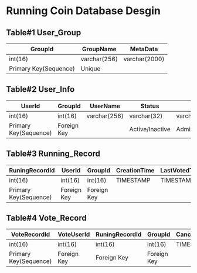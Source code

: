 # Running Coin Database Desgin

## Table#1 User_Group

| GroupId               | GroupName    | MetaData      |
| --------------------- | ------------ | ------------- |
| int(16)               | varchar(256) | varchar(2000) |
| Primary Key(Sequence) | Unique       |               |

## Table#2 User_Info

| UserId                | GroupId     | UserName     | Status          | Role         | Coins      | Icon | TotalDistance | MetaData      |
| --------------------- | ----------- | ------------ | --------------- | ------------ | ---------- | ---- | ------------- | ------------- |
| int(16)               | int(16)     | varchar(256) | varchar(32)     | varchar(32)  | int(16)    | blob | float(9,1)    | varchar(2000) |
| Primary Key(Sequence) | Foreign Key |              | Active/Inactive | Admin/Member | Default  0 |      |               |               |

## Table#3 Running_Record

| RuningRecordId        | UserId      | GroupId     | CreationTime | LastVotedTime | Status                            | Score  | SettledTime | EarnedCoins | Comments     | Evidence | Distance   |
| --------------------- | ----------- | ----------- | ------------ | ------------- | --------------------------------- | ------ | ----------- | ----------- | ------------ | -------- | ---------- |
| int(16)               | int(16)     | int(16)     | TIMESTAMP    | TIMESTAMP     | varchar(32)                       | int(4) | TIMESTAMP   | int(16)     | varchar(256) | blob     | float(3,1) |
| Primary Key(Sequence) | Foreign Key | Foreign Key |              |               | Submitted/Expired/Rejected/Passed |        |             |             |              |          |            |

## Table#4 Vote_Record

| VoteRecordId          | VoteUserId  | RuningRecordId | GroupId     | CanceledTime | Status         | Score  | Comments    | VotedTime |
| --------------------- | ----------- | -------------- | ----------- | ------------ | -------------- | ------ | ----------- | --------- |
| int(16)               | int(16)     | int(16)        | int(16)     | TIMESTAMP    | varchar(32)    | int(4) | varchar(32) | TIMESTAMP |
| Primary Key(Sequence) | Foreign Key | Foreign Key    | Foreign Key |              | Voted/Canceled | 1 / -1 |             |           |
